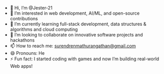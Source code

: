 - 👋 Hi, I’m @Jester-21
- 👀 I’m interested in web development, AI/ML, and open-source contributions
- 🌱 I’m currently learning full-stack development, data structures & algorithms and cloud computing
- 💞️ I’m looking to collaborate on innovative software projects and hackathons
- 📫 How to reach me: surendrenmathurangathan@gmail.com
- 😄 Pronouns: He
- ⚡ Fun fact: I started coding with games and now I’m building real-world Web apps!

<!---
Jester-21/Jester-21 is a ✨ special ✨ repository because its `README.md` (this file) appears on your GitHub profile.
You can click the Preview link to take a look at your changes.
--->
